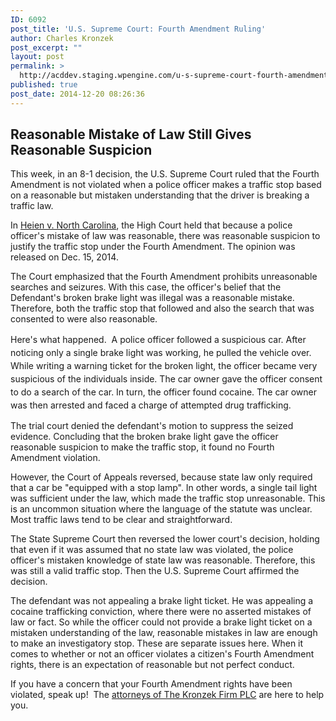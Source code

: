 ```yaml
---
ID: 6092
post_title: 'U.S. Supreme Court: Fourth Amendment Ruling'
author: Charles Kronzek
post_excerpt: ""
layout: post
permalink: >
  http://acddev.staging.wpengine.com/u-s-supreme-court-fourth-amendment-ruling.html
published: true
post_date: 2014-12-20 08:26:36
---
```

<h2>Reasonable Mistake of Law Still Gives Reasonable Suspicion</h2>
This week, in an 8-1 decision, the U.S. Supreme Court ruled that the Fourth Amendment is not violated when a police officer makes a traffic stop based on a reasonable but mistaken understanding that the driver is breaking a traffic law.

In <a href="http://www.supremecourt.gov/opinions/14pdf/13-604_ec8f.pdf" target="_blank">Heien v. North Carolina</a>, the High Court held that because a police officer's mistake of law was reasonable, there was reasonable suspicion to justify the traffic stop under the Fourth Amendment. The opinion was released on Dec. 15, 2014.<!--more-->

The Court emphasized that the Fourth Amendment prohibits unreasonable searches and seizures. With this case, the officer's belief that the Defendant's broken brake light was illegal was a reasonable mistake. Therefore, both the traffic stop that followed and also the search that was consented to were also reasonable.

<span style="line-height: 1.5;">Here's what happened.  A police officer followed a suspicious car. After noticing only a single brake light was working, he pulled the vehicle over. While writing a warning ticket for the broken light, the officer became very suspicious of the individuals inside. The car owner gave the officer consent to do a search of the car. In turn, the officer found cocaine. The car owner was then arrested and faced a charge of attempted drug trafficking.</span>

The trial court denied the defendant's motion to suppress the seized evidence. Concluding that the broken brake light gave the officer reasonable suspicion to make the traffic stop, it found no Fourth Amendment violation.

However, the Court of Appeals reversed, because state law only required that a car be "equipped with a stop lamp". In other words, a single tail light was sufficient under the law, which made the traffic stop unreasonable. This is an uncommon situation where the language of the statute was unclear. Most traffic laws tend to be clear and straightforward.

The State Supreme Court then reversed the lower court's decision, holding that even if it was assumed that no state law was violated, the police officer's mistaken knowledge of state law was reasonable. Therefore, this was still a valid traffic stop. Then the U.S. Supreme Court affirmed the decision.

The defendant was not appealing a brake light ticket. He was appealing a cocaine trafficking conviction, where there were no asserted mistakes of law or fact. So while the officer could not provide a brake light ticket on a mistaken understanding of the law, reasonable mistakes in law are enough to make an investigatory stop. These are separate issues here. When it comes to whether or not an officer violates a citizen's Fourth Amendment rights, there is an expectation of reasonable but not perfect conduct.

If you have a concern that your Fourth Amendment rights have been violated, speak up!  The <a href="http://acddev.staging.wpengine.com/trial-attorneys.html" target="_blank">attorneys of The Kronzek Firm PLC</a> are here to help you.